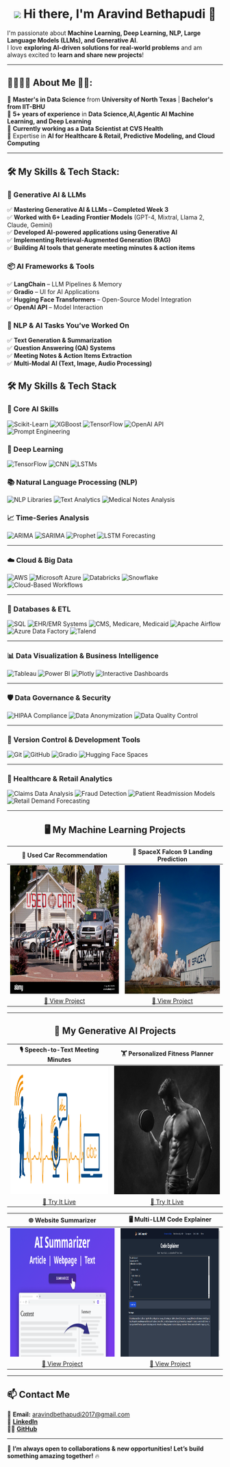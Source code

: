 <h1 align = "center">
  <img src="https://github.com/AravindBethapudi/AravindBethapudi/blob/main/animat-campfire-color.gif" width="75" />
  Hi there, I'm Aravind Bethapudi 👋
</h1>

I'm passionate about **Machine Learning, Deep Learning, NLP, Large Language Models (LLMs), and Generative AI**.  
I love **exploring AI-driven solutions for real-world problems** and am always excited to **learn and share new projects**!

---

<h2> 👨‍🎓🙋‍♂️ About Me 💼🎒: </h2>

🔭 **Master's in Data Science** from **University of North Texas** | **Bachelor's from IIT-BHU**  
🔭 **5+ years of experience** in **Data Science,AI,Agentic AI Machine Learning, and Deep Learning**  
🔭 **Currently working as a Data Scientist at CVS Health**  
🔭 Expertise in **AI for Healthcare & Retail, Predictive Modeling, and Cloud Computing**  

---

<h2> 🛠️ My Skills & Tech Stack: </h2>

### **🚀 Generative AI & LLMs**
✅ **Mastering Generative AI & LLMs – Completed Week 3**  
✅ **Worked with 6+ Leading Frontier Models** (GPT-4, Mixtral, Llama 2, Claude, Gemini)  
✅ **Developed AI-powered applications using Generative AI**  
✅ **Implementing Retrieval-Augmented Generation (RAG)**  
✅ **Building AI tools that generate meeting minutes & action items**  

### **📦 AI Frameworks & Tools**
✅ **LangChain** – LLM Pipelines & Memory  
✅ **Gradio** – UI for AI Applications  
✅ **Hugging Face Transformers** – Open-Source Model Integration  
✅ **OpenAI API** – Model Interaction  

### **📝 NLP & AI Tasks You’ve Worked On**
✅ **Text Generation & Summarization**  
✅ **Question Answering (QA) Systems**  
✅ **Meeting Notes & Action Items Extraction**  
✅ **Multi-Modal AI (Text, Image, Audio Processing)**  

## 🛠️ My Skills & Tech Stack

### **🚀 Core AI Skills**
![Scikit-Learn](https://img.shields.io/badge/Scikit--Learn-F7931E?style=for-the-badge&logo=scikit-learn&logoColor=white)
![XGBoost](https://img.shields.io/badge/XGBoost-FF9900?style=for-the-badge&logo=xgboost&logoColor=white)
![TensorFlow](https://img.shields.io/badge/TensorFlow-FF6F00?style=for-the-badge&logo=tensorflow&logoColor=white)
![OpenAI API](https://img.shields.io/badge/OpenAI_API-412991?style=for-the-badge&logo=openai&logoColor=white)
![Prompt Engineering](https://img.shields.io/badge/Prompt_Engineering-333333?style=for-the-badge&logo=github&logoColor=white)

### **🧠 Deep Learning**
![TensorFlow](https://img.shields.io/badge/TensorFlow-FF6F00?style=for-the-badge&logo=tensorflow&logoColor=white)
![CNN](https://img.shields.io/badge/CNNs-008080?style=for-the-badge&logo=neuralnetwork&logoColor=white)
![LSTMs](https://img.shields.io/badge/LSTMs-004080?style=for-the-badge&logo=deeplearning&logoColor=white)

### **📚 Natural Language Processing (NLP)**
![NLP Libraries](https://img.shields.io/badge/NLP_Libraries-4CAF50?style=for-the-badge&logo=naturallanguageprocessing&logoColor=white)
![Text Analytics](https://img.shields.io/badge/Text_Analytics-009688?style=for-the-badge&logo=textanalysis&logoColor=white)
![Medical Notes Analysis](https://img.shields.io/badge/Medical_Notes_Analysis-3F51B5?style=for-the-badge&logo=healthcare&logoColor=white)

### **📈 Time-Series Analysis**
![ARIMA](https://img.shields.io/badge/ARIMA-800080?style=for-the-badge&logo=timescale&logoColor=white)
![SARIMA](https://img.shields.io/badge/SARIMA-660066?style=for-the-badge&logo=analytics&logoColor=white)
![Prophet](https://img.shields.io/badge/Prophet-9932CC?style=for-the-badge&logo=trendanalysis&logoColor=white)
![LSTM Forecasting](https://img.shields.io/badge/LSTM_Forecasting-4B0082?style=for-the-badge&logo=ml&logoColor=white)

---

### **☁️ Cloud & Big Data**
![AWS](https://img.shields.io/badge/Amazon_AWS-232F3E?style=for-the-badge&logo=amazon-aws&logoColor=white)
![Microsoft Azure](https://img.shields.io/badge/Microsoft_Azure-0078D4?style=for-the-badge&logo=microsoft-azure&logoColor=white)
![Databricks](https://img.shields.io/badge/Databricks-FF3621?style=for-the-badge&logo=databricks&logoColor=white)
![Snowflake](https://img.shields.io/badge/Snowflake-29B5E8?style=for-the-badge&logo=snowflake&logoColor=white)
![Cloud-Based Workflows](https://img.shields.io/badge/Cloud_Workflows-009688?style=for-the-badge&logo=cloud&logoColor=white)

---

### **💾 Databases & ETL**
![SQL](https://img.shields.io/badge/SQL-4479A1?style=for-the-badge&logo=postgresql&logoColor=white)
![EHR/EMR Systems](https://img.shields.io/badge/EHR_EMR_Systems-00695C?style=for-the-badge&logo=healthcare&logoColor=white)
![CMS, Medicare, Medicaid](https://img.shields.io/badge/CMS_Medicare_Medicaid-3E2723?style=for-the-badge&logo=medicare&logoColor=white)
![Apache Airflow](https://img.shields.io/badge/Apache_Airflow-017CEE?style=for-the-badge&logo=apacheairflow&logoColor=white)
![Azure Data Factory](https://img.shields.io/badge/Azure_Data_Factory-0089D6?style=for-the-badge&logo=microsoftazure&logoColor=white)
![Talend](https://img.shields.io/badge/Talend-EB5424?style=for-the-badge&logo=talend&logoColor=white)

---

### **📊 Data Visualization & Business Intelligence**
![Tableau](https://img.shields.io/badge/Tableau-E97627?style=for-the-badge&logo=Tableau&logoColor=white)
![Power BI](https://img.shields.io/badge/PowerBI-F2C811?style=for-the-badge&logo=powerbi&logoColor=black)
![Plotly](https://img.shields.io/badge/Plotly-239120?style=for-the-badge&logo=plotly&logoColor=white)
![Interactive Dashboards](https://img.shields.io/badge/Interactive_Dashboards-7B1FA2?style=for-the-badge&logo=dashboard&logoColor=white)

---

### **🛡️ Data Governance & Security**
![HIPAA Compliance](https://img.shields.io/badge/HIPAA_Compliance-004D40?style=for-the-badge&logo=security&logoColor=white)
![Data Anonymization](https://img.shields.io/badge/Data_Anonymization-1E88E5?style=for-the-badge&logo=dataprivacy&logoColor=white)
![Data Quality Control](https://img.shields.io/badge/Data_Quality_Control-2E7D32?style=for-the-badge&logo=dataquality&logoColor=white)

---

### **📝 Version Control & Development Tools**
![Git](https://img.shields.io/badge/Git-F05032?style=for-the-badge&logo=git&logoColor=white)
![GitHub](https://img.shields.io/badge/GitHub-181717?style=for-the-badge&logo=github&logoColor=white)
![Gradio](https://img.shields.io/badge/Gradio-FF6F00?style=for-the-badge&logo=gradio&logoColor=white)
![Hugging Face Spaces](https://img.shields.io/badge/Hugging_Face_Spaces-FFD700?style=for-the-badge&logo=huggingface&logoColor=black)

---

### **🏥 Healthcare & Retail Analytics**
![Claims Data Analysis](https://img.shields.io/badge/Claims_Data_Analysis-1E88E5?style=for-the-badge&logo=healthcare&logoColor=white)
![Fraud Detection](https://img.shields.io/badge/Fraud_Detection-4CAF50?style=for-the-badge&logo=security&logoColor=white)
![Patient Readmission Models](https://img.shields.io/badge/Patient_Readmission_Models-FF9800?style=for-the-badge&logo=healthcare&logoColor=white)
![Retail Demand Forecasting](https://img.shields.io/badge/Retail_Demand_Forecasting-7B1FA2?style=for-the-badge&logo=retailanalytics&logoColor=white)


---
<h2 align = "center"> 🖥 My Machine Learning Projects </h2>

| 🚗 Used Car Recommendation | 🚀 SpaceX Falcon 9 Landing Prediction |
| :-: | :-: |
| [<img src="https://github.com/AravindBethapudi/aravindbethapudi/blob/main/used%20car.jpg?raw=true" width="500" height="300"/>](https://github.com/AravindBethapudi/Used-Car-Recommendation) | [<img src="https://github.com/AravindBethapudi/aravindbethapudi/blob/main/falcon.jpg?raw=true" width="500" height="300"/>](https://github.com/AravindBethapudi/Falcon) |
| [🔗 View Project](https://github.com/AravindBethapudi/Used-Car-Recommendation) | [🔗 View Project](https://github.com/AravindBethapudi/Falcon) |

---

<h2 align = "center"> 🚀 My Generative AI Projects </h2>

| 🎙️ Speech-to-Text Meeting Minutes | 🏋️ Personalized Fitness Planner |
| :-: | :-: |
| [<img src="https://github.com/AravindBethapudi/aravindbethapudi/blob/main/Speech%20to%20text.png?raw=true" width="500" height="300"/>](https://github.com/AravindBethapudi/Meeting-Minutes-Generator) | [<img src="https://github.com/AravindBethapudi/aravindbethapudi/blob/main/Fitness.jpg?raw=true" width="500" height="300"/>](https://huggingface.co/spaces/aravindbethapudi2017/meeting-minutes-generator) |
| [🔗 Try It Live](https://huggingface.co/spaces/aravindbethapudi2017/meeting-minutes-generator) | [🔗 Try It Live](https://huggingface.co/spaces/aravindbethapudi2017/Personalized-Fitness-Planner) |

| 🌐 Website Summarizer | 🖥️ Multi-LLM Code Explainer |
| :-: | :-: |
| [<img src="https://github.com/AravindBethapudi/aravindbethapudi/blob/main/website.png?raw=true" width="500" height="300"/>](https://github.com/AravindBethapudi/Website-Summarizer) | [<img src="https://github.com/AravindBethapudi/aravindbethapudi/blob/main/Code%20Explainer.png?raw=true" width="500" height="300"/>](https://github.com/AravindBethapudi/Multi-LLM-Code-Explainer) |
| [🔗 View Project](https://huggingface.co/spaces/aravindbethapudi2017/Website-Summarizer) | [🔗 View Project](https://huggingface.co/spaces/aravindbethapudi2017/Multi_LLM_Code_Explainer) |


---

## 📫 Contact Me  
📧 **Email:** [aravindbethapudi2017@gmail.com](mailto:aravindbethapudi2017@gmail.com)  
🔗 **[LinkedIn](https://linkedin.com/in/aravind-bethapudi-9901151a3/)**  
👨‍💻 **[GitHub](https://github.com/AravindBethapudi)**  

---

🚀 **I’m always open to collaborations & new opportunities! Let’s build something amazing together!** 🔥
